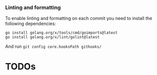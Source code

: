 ### Linting and formatting
To enable linting and formatting on each commit you need to install the following dependencies:
```
go install golang.org/x/tools/cmd/goimports@latest
go install golang.org/x/lint/golint@latest
```
And run `git config core.hooksPath githooks/`

# TODOs
